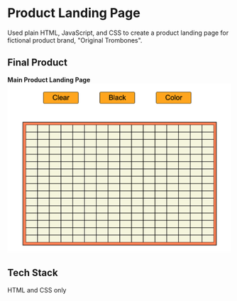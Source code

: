 Product Landing Page
=========

Used plain HTML, JavaScript, and CSS to create a product landing page for fictional product brand, "Original Trombones".

## Final Product
**Main Product Landing Page**
!["Screenshot of Product Landing Page"](https://github.com/ife2015/Etch-A-Sketch/blob/master/docs/main-page.png)


## Tech Stack
HTML and CSS only


